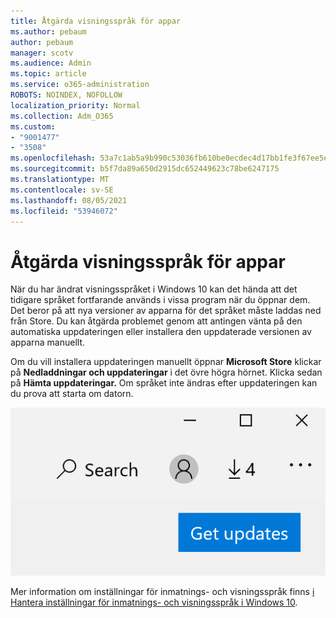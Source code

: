 ```yaml
---
title: Åtgärda visningsspråk för appar
ms.author: pebaum
author: pebaum
manager: scotv
ms.audience: Admin
ms.topic: article
ms.service: o365-administration
ROBOTS: NOINDEX, NOFOLLOW
localization_priority: Normal
ms.collection: Adm_O365
ms.custom:
- "9001477"
- "3508"
ms.openlocfilehash: 53a7c1ab5a9b990c53036fb610be0ecdec4d17bb1fe3f67ee5e6e2e0028cb55d
ms.sourcegitcommit: b5f7da89a650d2915dc652449623c78be6247175
ms.translationtype: MT
ms.contentlocale: sv-SE
ms.lasthandoff: 08/05/2021
ms.locfileid: "53946072"
---
```

# <a name="fix-the-display-language-of-apps"></a>Åtgärda visningsspråk för appar

När du har ändrat visningsspråket i Windows 10 kan det hända att det tidigare språket fortfarande används i vissa program när du öppnar dem. Det beror på att nya versioner av apparna för det språket måste laddas ned från Store. Du kan åtgärda problemet genom att antingen vänta på den automatiska uppdateringen eller installera den uppdaterade versionen av apparna manuellt.

Om du vill installera uppdateringen manuellt öppnar **Microsoft Store** klickar på **Nedladdningar och uppdateringar** i det övre högra hörnet. Klicka sedan på **Hämta uppdateringar.** Om språket inte ändras efter uppdateringen kan du prova att starta om datorn.

![Hämta uppdateringar.](media/get-updates.png)

Mer information om inställningar för inmatnings- och visningsspråk finns [i Hantera inställningar för inmatnings- och visningsspråk i Windows 10](https://support.microsoft.com/help/4027670/windows-10-add-and-switch-input-and-display-language-preferences).
